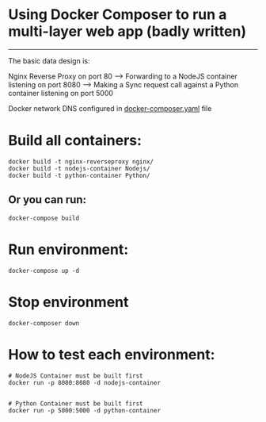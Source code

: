 # Using Docker Composer to run a multi-layer web app (badly written)
-----------
The basic data design is:

Nginx Reverse Proxy on port 80 --> 
Forwarding to a NodeJS container listening on port 8080 -->
Making a Sync request call against a Python container listening on port 5000

Docker network DNS configured in [docker-composer.yaml](docker-composer.yaml) file

# Build all containers:
```
docker build -t nginx-reverseproxy nginx/
docker build -t nodejs-container Nodejs/
docker build -t python-container Python/
```
## Or you can run:
```
docker-compose build 
```
# Run environment:
```
docker-compose up -d
```
# Stop environment
```
docker-composer down
```

# How to test each environment:
```
# NodeJS Container must be built first
docker run -p 8080:8080 -d nodejs-container


# Python Container must be built first
docker run -p 5000:5000 -d python-container
```
